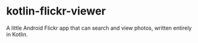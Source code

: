 # kotlin-flickr-viewer
A little Android Flickr app that can search and view photos, written entirely in Kotlin.

